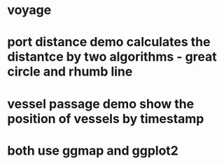# voyage
# port distance demo calculates the distantce by two algorithms - great circle and rhumb line
# vessel passage demo show the position of vessels by timestamp
# both use ggmap and ggplot2
